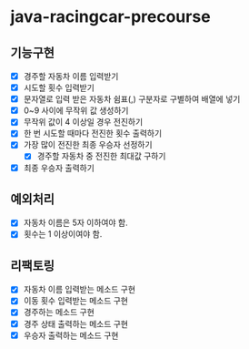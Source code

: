 # java-racingcar-precourse
## 기능구현
- [x] 경주할 자동차 이름 입력받기
- [x] 시도할 횟수 입력받기
- [x] 문자열로 입력 받은 자동차 쉼표(,) 구분자로 구별하여 배열에 넣기
- [x] 0~9 사이에 무작위 값 생성하기
- [x] 무작위 값이 4 이상일 경우 전진하기
- [x] 한 번 시도할 때마다 전진한 횟수 출력하기
- [x] 가장 많이 전진한 최종 우승자 선정하기
  - [x] 경주할 자동차 중 전진한 최대값 구하기
- [x] 최종 우승자 출력하기
 
## 예외처리
- [x] 자동차 이름은 5자 이하여야 함.
- [x] 횟수는 1 이상이여야 함.

## 리팩토링
- [x] 자동차 이름 입력받는 메소드 구현
- [x] 이동 횟수 입력받는 메소드 구현
- [x] 경주하는 메소드 구현
- [x] 경주 상태 출력하는 메소드 구현
- [x] 우승자 출력하는 메소드 구현